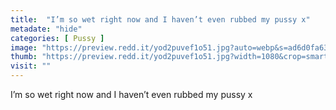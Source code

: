 ```yaml
---
title:  "I’m so wet right now and I haven’t even rubbed my pussy x"
metadate: "hide"
categories: [ Pussy ]
image: "https://preview.redd.it/yod2puvef1o51.jpg?auto=webp&s=ad6d0fa6314a3becbbb3c29951efde521cb01847"
thumb: "https://preview.redd.it/yod2puvef1o51.jpg?width=1080&crop=smart&auto=webp&s=02c0a8031962ecb76c1ba7d0e8a703b2c2451ad0"
visit: ""
---
```

I’m so wet right now and I haven’t even rubbed my pussy x
